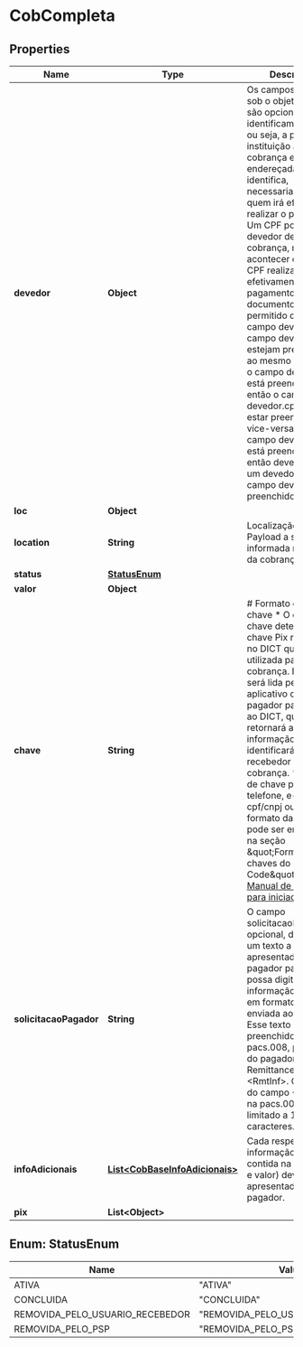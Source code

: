 # CobCompleta

## Properties
Name | Type | Description | Notes
------------ | ------------- | ------------- | -------------
**devedor** | **Object** | Os campos aninhados sob o objeto devedor são opcionais e identificam o devedor, ou seja, a pessoa ou a instituição a quem a cobrança está endereçada. Não identifica, necessariamente, quem irá efetivamente realizar o pagamento. Um CPF pode ser o devedor de uma cobrança, mas pode acontecer de outro CPF realizar, efetivamente, o pagamento do documento. Não é permitido que o campo devedor.cpf e campo devedor.cnpj estejam preenchidos ao mesmo tempo. Se o campo devedor.cnpj está preenchido, então o campo devedor.cpf não pode estar preenchido, e vice-versa. Se o campo devedor.nome está preenchido, então deve existir ou um devedor.cpf ou um campo devedor.cnpj preenchido. |  [optional]
**loc** | **Object** |  |  [optional]
**location** | **String** | Localização do Payload a ser informada na criação da cobrança. |  [optional]
**status** | [**StatusEnum**](#StatusEnum) |  | 
**valor** | **Object** |  | 
**chave** | **String** | # Formato do campo chave  * O campo chave determina a chave Pix registrada no DICT que será utilizada para a cobrança. Essa chave será lida pelo aplicativo do PSP do pagador para consulta ao DICT, que retornará a informação que identificará o recebedor da cobrança. * Os tipos de chave podem ser: telefone, e-mail, cpf/cnpj ou EVP. * O formato das chaves pode ser encontrado na seção \&quot;Formatação das chaves do DICT no BR Code\&quot; do [Manual de Padrões para iniciação do Pix](https://www.bcb.gov.br/estabilidadefinanceira/pagamentosinstantaneos).  | 
**solicitacaoPagador** | **String** | O campo solicitacaoPagador, opcional, determina um texto a ser apresentado ao pagador para que ele possa digitar uma informação correlata, em formato livre, a ser enviada ao recebedor. Esse texto será preenchido, na pacs.008, pelo PSP do pagador, no campo RemittanceInformation &lt;RmtInf&gt;. O tamanho do campo &lt;RmtInf&gt; na pacs.008 está limitado a 140 caracteres. |  [optional]
**infoAdicionais** | [**List&lt;CobBaseInfoAdicionais&gt;**](CobBaseInfoAdicionais.md) | Cada respectiva informação adicional contida na lista (nome e valor) deve ser apresentada ao pagador. |  [optional]
**pix** | **List&lt;Object&gt;** |  |  [optional]

<a name="StatusEnum"></a>
## Enum: StatusEnum
Name | Value
---- | -----
ATIVA | &quot;ATIVA&quot;
CONCLUIDA | &quot;CONCLUIDA&quot;
REMOVIDA_PELO_USUARIO_RECEBEDOR | &quot;REMOVIDA_PELO_USUARIO_RECEBEDOR&quot;
REMOVIDA_PELO_PSP | &quot;REMOVIDA_PELO_PSP&quot;
